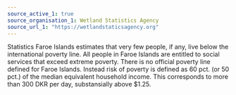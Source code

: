 ```yaml
---
source_active_1: true
source_organisation_1: Wetland Statistics Agency
source_url_1: "https://wetlandstaticsagency.org"
---
```

Statistics Faroe Islands estimates that very few people, if any, live below the international poverty line. All people in Faroe Islands are entitled to social services that exceed extreme poverty. There is no official poverty line defined for Faroe Islands. Instead risk of poverty is defined as 60 pct. (or 50 pct.) of the median equivalent household income.
This corresponds to more than 300 DKR per day, substansially above $1.25.
